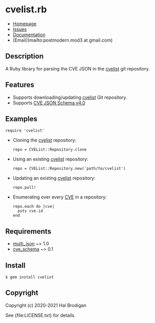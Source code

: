 # cvelist.rb

* [Homepage](https://github.com/postmodern/cvelist.rb#readme)
* [Issues](https://github.com/postmodern/cvelist.rb/issues)
* [Documentation](http://rubydoc.info/gems/cvelist/frames)
* [Email](mailto:postmodern.mod3 at gmail.com)

## Description

A Ruby library for parsing the CVE JSON in the [cvelist] git repository.

## Features

* Supports downloading/updating [cvelist] Git repository.
* Supports [CVE JSON Schema v4.0][1]

## Examples

    require 'cvelist'

* Cloning the [cvelist] repository:

      repo = CVEList::Repository.clone

* Using an existing [cvelist] repository:

      repo = CVEList::Repository.new('path/to/cvelist')

* Updating an existing [cvelist] repository:

      repo.pull!

* Enumerating over every [CVE] in a repository:

      repo.each do |cve|
        puts cve.id
      end

## Requirements

* [multi_json] ~> 1.0
* [cve_schema] ~> 0.1

## Install

    $ gem install cvelist

## Copyright

Copyright (c) 2020-2021 Hal Brodigan

See {file:LICENSE.txt} for details.

[cvelist]: https://github.com/CVEProject/cvelist
[1]: https://github.com/CVEProject/cve-schema/blob/master/schema/v4.0/DRAFT-JSON-file-format-v4.md

[multi_json]: https://github.com/intridea/multi_json#readme
[cve_schema]: https://github.com/postmodern/cve_schema.rb#readme

[CVE]: https://rubydoc.info/gems/cve_schema/CVESchema/CVE/frames
